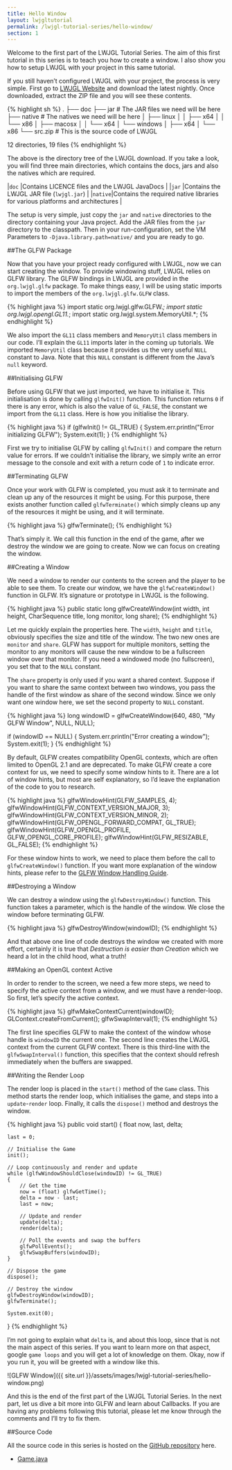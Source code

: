 ```yaml
---
title: Hello Window
layout: lwjgltutorial
permalink: /lwjgl-tutorial-series/hello-window/
section: 1
---
```


Welcome to the first part of the LWJGL Tutorial Series. The aim of this first tutorial in this series is to teach you how to create a window. I also show you how to setup LWJGL with your project in this same tutorial.

If you still haven’t configured LWJGL with your project, the process is very simple. First go to [LWJGL Website](http://www.lwjgl.org/download) and download the latest nightly. Once downloaded, extract the ZIP file and you will see these contents.

{% highlight sh %}
.
├── doc
├── jar            # The JAR files we need will be here
├── native         # The natives we need will be here
│   ├── linux
│   │   ├── x64
│   │   └── x86
│   ├── macosx
│   │   └── x64
│   └── windows
│       ├── x64
│       └── x86
└── src.zip        # This is the source code of LWJGL

12 directories, 19 files
{% endhighlight %}

The above is the directory tree of the LWJGL download. If you take a look, you will find three main directories, which contains the docs, jars and also the natives which are required.

|`doc`   |Contains LICENCE files and the LWJGL JavaDocs                                  |
|`jar`   |Contains the LWJGL JAR file (`lwjgl.jar`)                                      |
|`native`|Contains the required native libraries for various platforms and architectures |

The setup is very simple, just copy the `jar` and `native` directories to the directory containing your Java project. Add the JAR files from the `jar` directory to the classpath. Then in your run-configuration, set the VM Parameters to `-Djava.library.path=native/` and you are ready to go.

##The GLFW Package

Now that you have your project ready configured with LWJGL, now we can start creating the window. To provide windowing stuff, LWJGL relies on GLFW library. The GLFW bindings in LWJGL are provided in the `org.lwjgl.glfw` package. To make things easy, I will be using static imports to import the members of the `org.lwjgl.glfw.GLFW` class.

{% highlight java %}
import static org.lwjgl.glfw.GLFW.*;
import static org.lwjgl.opengl.GL11.*;
import static org.lwjgl.system.MemoryUtil.*;
{% endhighlight %}

We also import the `GL11` class members and `MemoryUtil` class members in our code. I’ll explain the `GL11` imports later in the coming up tutorials. We imported `MemoryUtil` class because it provides us the very useful `NULL` constant to Java. Note that this `NULL` constant is different from the Java’s `null` keyword.

##Initialising GLFW

Before using GLFW that we just imported, we have to initialise it. This initialisation is done by calling `glfwInit()` function. This function returns `0` if there is any error, which is also the value of `GL_FALSE`, the constant we import from the `GL11` class. Here is how you initialise the library.

{% highlight java %}
if (glfwInit() != GL_TRUE)
{
    System.err.println("Error initializing GLFW");
    System.exit(1);
}
{% endhighlight %}

First we try to initialise GLFW by calling `glfwInit()` and compare the return value for errors. If we couldn’t initialise the library, we simply write an error message to the console and exit with a return code of `1` to indicate error.

##Terminating GLFW

Once your work with GLFW is completed, you must ask it to terminate and clean up any of the resources it might be using. For this purpose, there exists another function called `glfwTerminate()` which simply cleans up any of the resources it might be using, and it will terminate.

{% highlight java %}
glfwTerminate();
{% endhighlight %}

That’s simply it. We call this function in the end of the game, after we destroy the window we are going to create. Now we can focus on creating the window.

##Creating a Window

We need a window to render our contents to the screen and the player to be able to see them. To create our window, we have the `glfwCreateWindow()` function in GLFW. It’s signature or prototype in LWJGL is the following.

{% highlight java %}
public static long glfwCreateWindow(int width, int height, CharSequence title, long monitor, long share);
{% endhighlight %}

Let me quickly explain the properties here. The `width`, `height` and `title`, obviously specifies the size and title of the window. The two new ones are `monitor` and `share`. GLFW has support for multiple monitors, setting the monitor to any monitors will cause the new window to be a fullscreen window over that monitor. If you need a windowed mode (no fullscreen), you set that to the `NULL` constant.

The `share` property is only used if you want a shared context. Suppose if you want to share the same context between two windows, you pass the handle of the first window as share of the second window. Since we only want one window here, we set the second property to `NULL` constant.

{% highlight java %}
long windowID = glfwCreateWindow(640, 480, "My GLFW Window", NULL, NULL);

if (windowID == NULL)
{
    System.err.println("Error creating a window");
    System.exit(1);
}
{% endhighlight %}

By default, GLFW creates compatibility OpenGL contexts, which are often limited to OpenGL 2.1 and are deprecated. To make GLFW create a core context for us, we need to specify some window hints to it. There are a lot of window hints, but most are self explanatory, so I’d leave the explanation of the code to you to research.

{% highlight java %}
glfwWindowHint(GLFW_SAMPLES, 4);
glfwWindowHint(GLFW_CONTEXT_VERSION_MAJOR, 3);
glfwWindowHint(GLFW_CONTEXT_VERSION_MINOR, 2);
glfwWindowHint(GLFW_OPENGL_FORWARD_COMPAT, GL_TRUE);
glfwWindowHint(GLFW_OPENGL_PROFILE, GLFW_OPENGL_CORE_PROFILE);
glfwWindowHint(GLFW_RESIZABLE, GL_FALSE);
{% endhighlight %}

For these window hints to work, we need to place them before the call to `glfwCreateWindow()` function. If you want more explanation of the window hints, please refer to the [GLFW Window Handling Guide](http://www.glfw.org/docs/latest/window.html).

##Destroying a Window

We can destroy a window using the `glfwDestroyWindow()` function. This function takes a parameter, which is the handle of the window. We close the window before terminating GLFW.

{% highlight java %}
glfwDestroyWindow(windowID);
{% endhighlight %}

And that above one line of code destroys the window we created with more effort, certainly it is true that _Destruction is easier than Creation_ which we heard a lot in the child hood, what a truth!

##Making an OpenGL context Active

In order to render to the screen, we need a few more steps, we need to specify the active context from a window, and we must have a render-loop. So first, let’s specify the active context.

{% highlight java %}
glfwMakeContextCurrent(windowID);
GLContext.createFromCurrent();
glfwSwapInterval(1);
{% endhighlight %}

The first line specifies GLFW to make the context of the window whose handle is `windowID` the current one. The second line creates the LWJGL context from the current GLFW context. There is this third-line with the `glfwSwapInterval()` function, this specifies that the context should refresh immediately when the buffers are swapped.

##Writing the Render Loop

The render loop is placed in the `start()` method of the `Game` class. This method starts the render loop, which initialises the game, and steps into a `update`-`render` loop. Finally, it calls the `dispose()` method and destroys the window.

{% highlight java %}
public void start()
{
    float now, last, delta;

    last = 0;

    // Initialise the Game
    init();

    // Loop continuously and render and update
    while (glfwWindowShouldClose(windowID) != GL_TRUE)
    {
        // Get the time
        now = (float) glfwGetTime();
        delta = now - last;
        last = now;

        // Update and render
        update(delta);
        render(delta);

        // Poll the events and swap the buffers
        glfwPollEvents();
        glfwSwapBuffers(windowID);
    }

    // Dispose the game
    dispose();

    // Destroy the window
    glfwDestroyWindow(windowID);
    glfwTerminate();

    System.exit(0);
}
{% endhighlight %}

I’m not going to explain what `delta` is, and about this loop, since that is not the main aspect of this series. If you want to learn more on that aspect, google `game loops` and you will get a lot of knowledge on them. Okay, now if you run it, you will be greeted with a window like this.

<div class="text-center" markdown='1'>
![GLFW Window]({{ site.url }}/assets/images/lwjgl-tutorial-series/hello-window.png)
</div>

And this is the end of the first part of the LWJGL Tutorial Series. In the next part, let us dive a bit more into GLFW and learn about Callbacks. If you are having any problems following this tutorial, please let me know through the comments and I’ll try to fix them.

##Source Code

All the source code in this series is hosted on the [GitHub repository](https://sriharshachilakapati/LWJGL-Tutorial-Series/) here.

  - [Game.java](https://github.com/sriharshachilakapati/LWJGL-Tutorial-Series/blob/b388c1c54e8ffe9a785e22411756495b757dfb59/src/com/shc/tutorials/lwjgl/Game.java)
